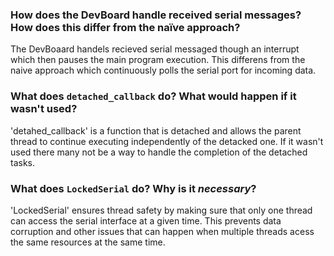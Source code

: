 ### How does the DevBoard handle received serial messages? How does this differ from the naïve approach?

The DevBoaard handels recieved serial messaged though an interrupt which then pauses the main program execution. This differens from the naive approach which continuously polls the serial port for incoming data.

### What does `detached_callback` do? What would happen if it wasn't used?
'detahed_callback' is a function that is detached and allows the parent thread to continue executing independently of the detacked one. If it wasn't used there many not be a way to handle the completion of the detached tasks. 

### What does `LockedSerial` do? Why is it _necessary_?
'LockedSerial' ensures thread safety by making sure that only one thread can access the serial interface at a given time. This prevents data corruption and other issues that can happen when multiple threads acess the same resources at the same time. 
